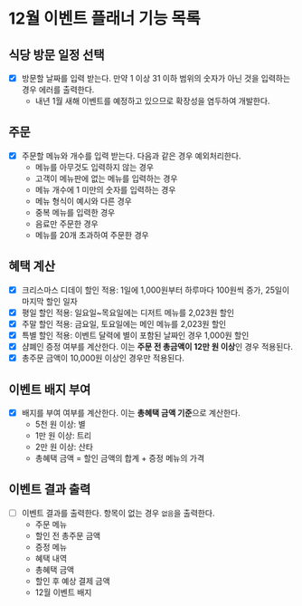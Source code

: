 # 12월 이벤트 플래너 기능 목록

## 식당 방문 일정 선택

- [x] 방문할 날짜를 입력 받는다. 만약 1 이상 31 이하 범위의 숫자가 아닌 것을 입력하는 경우 에러를 출력한다.
    - 내년 1월 새해 이벤트를 예정하고 있으므로 확장성을 염두하여 개발한다.

## 주문

- [x] 주문할 메뉴와 개수를 입력 받는다. 다음과 같은 경우 예외처리한다.
    - 메뉴를 아무것도 입력하지 않는 경우
    - 고객이 메뉴판에 없는 메뉴를 입력하는 경우
    - 메뉴 개수에 1 미만의 숫자를 입력하는 경우
    - 메뉴 형식이 예시와 다른 경우
    - 중복 메뉴를 입력한 경우
    - 음료만 주문한 경우
    - 메뉴를 20개 초과하여 주문한 경우

## 혜택 계산

- [x] 크리스마스 디데이 할인 적용: 1일에 1,000원부터 하루마다 100원씩 증가, 25일이 마지막 할인 일자
- [x] 평일 할인 적용: 일요일~목요일에는 디저트 메뉴를 2,023원 할인
- [x] 주말 할인 적용: 금요일, 토요일에는 메인 메뉴를 2,023원 할인
- [x] 특별 할인 적용: 이벤트 달력에 별이 포함된 날짜인 경우 1,000원 할인
- [x] 샴폐인 증정 여부를 계산한다. 이는 **주문 전 총금액이 12만 원 이상**인 경우 적용된다.
- [x] 총주문 금액이 10,000원 이상인 경우만 적용된다.

## 이벤트 배지 부여

- [x] 배지를 부여 여부를 계산한다. 이는 **총혜택 금액 기준**으로 계산한다.
    - 5천 원 이상: 별
    - 1만 원 이상: 트리
    - 2만 원 이상: 산타
    - 총혜택 금액 = 할인 금액의 합계 + 증정 메뉴의 가격

## 이벤트 결과 출력

- [ ] 이벤트 결과를 출력한다. 항목이 없는 경우 `없음`을 출력한다.
    - 주문 메뉴
    - 할인 전 총주문 금액
    - 증정 메뉴
    - 혜택 내역
    - 총혜택 금액
    - 할인 후 예상 결제 금액
    - 12월 이벤트 배지
